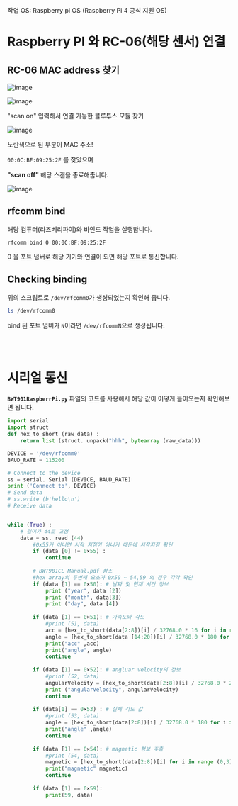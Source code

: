 작업 OS: Raspberry pi OS (Raspberry Pi 4 공식 지원 OS)

# Raspberry PI 와 RC-06(해당 센서) 연결

## RC-06 MAC address 찾기

![image](https://user-images.githubusercontent.com/53653597/209905086-49994be0-4bf0-4b33-9563-6096672b10b0.png)

![image](https://user-images.githubusercontent.com/53653597/209905156-dac16813-59d6-4838-a57c-3067cc59b598.png)

"scan on" 입력해서 연결 가능한 블루투스 모듈 찾기

![image](https://user-images.githubusercontent.com/53653597/209905345-b5cdf6fb-0059-46ca-b3bc-34a6a9ce0e0c.png)

노란색으로 된 부분이 MAC 주소!

`00:0C:BF:09:25:2F` 를 찾았으며

**"scan off"** 해당 스캔을 종료해줍니다.

![image](https://user-images.githubusercontent.com/53653597/209905454-f03e83f3-3680-49b8-8b57-2e405950c11e.png)

## rfcomm bind

해당 컴퓨터(라즈베리파이)와 바인드 작업을 실행합니다.

```shell
rfcomm bind 0 00:0C:BF:09:25:2F
```

0 을 포트 넘버로 해당 기기와 연결이 되면 해당 포트로 통신합니다.

## Checking binding

위의 스크립트로 `/dev/rfcomm0`가 생성되었는지 확인해 줍니다.

```bash
ls /dev/rfcomm0
```
bind 된 포트 넘버가 `N`이라면 `/dev/rfcommN`으로 생성됩니다.

<br>
<br>

# 시리얼 통신

**`BWT901RaspberrPi.py`** 파일의 코드를 사용해서 해당 값이 어떻게 들어오는지 확인해보면 됩니다.

```python
import serial 
import struct
def hex_to_short (raw_data) :
    return list (struct. unpack("hhh", bytearray (raw_data)))

DEVICE = '/dev/rfcomm0'
BAUD_RATE = 115200

# Connect to the device
ss = serial. Serial (DEVICE, BAUD_RATE)
print ('Connect to', DEVICE)
# Send data
# ss.write (b'hello\n')
# Receive data


while (True) :
    # 길이가 44로 고정
    data = ss. read (44) 
        #0x55가 아니면 시작 지점이 아니기 때문에 시작지점 확인 
        if (data [0] != 0×55) :
            continue
        
        # BWT901CL Manual.pdf 참조
        #hex array의 두번째 요소가 0x50 ~ 54,59 의 경우 각각 확인
        if (data [1] == 0×50): # 날짜 및 현재 시간 정보
            print ("year", data [2]) 
            print ("month", data[3]) 
            print ("day", data [4])
        
        if (data [1] == 0×51): # 가속도와 각도
            #print (51, data)
            acc = [hex_to_short(data[2:8])[i] / 32768.0 * 16 for i in range (0,3)]
            angle = [hex_to_short(data [14:20])[i] / 32768.0 * 180 for i in range (0,3)]
            print("acc" ‚acc)
            print("angle", angle)
            continue
        
        if (data [1] == 0×52): # angluar velocity의 정보
            #print (52, data)
            angularVelocity = [hex_to_short(data[2:8])[i] / 32768.0 * 2000 for i in range (0,3)]
            print ("angularVelocity", angularVelocity)
            continue
        
        if (data[1] == 0×53) : # 실제 각도 값
            #print (53, data)
            angle = [hex_to_short(data[2:8])[i] / 32768.0 * 180 for i in range (0,3)]
            print("angle" ‚angle)
            continue
        
        if (data [1] == 0×54): # magnetic 정보 추출
            #print (54, data)
            magnetic = [hex_to_short(data[2:8])[i] for i in range (0,3)]
            print("magnetic" magnetic)
            continue
        
        if (data [1] == 0×59):
            print(59, data)
```